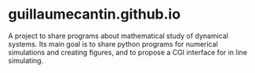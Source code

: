 # guillaumecantin.github.io

A project to share programs about mathematical study of dynamical systems.
Its main goal is to share python programs for numerical simulations and creating
figures, and to propose a CGI interface for in line simulating.
